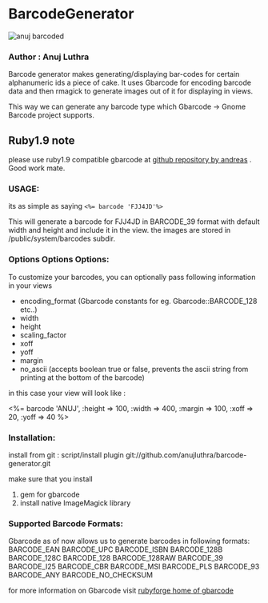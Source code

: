 BarcodeGenerator
================
![anuj barcoded](http://farm2.static.flickr.com/1378/1125817164_6f57adb24a_o.png "sample barcode image")

### Author : Anuj Luthra

Barcode generator makes generating/displaying bar-codes for certain 
alphanumeric ids a piece of cake.
It uses Gbarcode for encoding barcode data and then rmagick to generate 
images out of it for displaying in views.

This way we can generate any barcode type which Gbarcode -> Gnome Barcode project
supports.

## Ruby1.9 note

 please use ruby1.9 compatible gbarcode at [github repository by andreas](https://github.com/ahx/gbarcode) . Good work mate.

### USAGE:
its as simple as saying 
`<%= barcode 'FJJ4JD'%> `

This will generate a barcode for FJJ4JD in BARCODE_39 format with default width
and height and include it in the view.
the images are stored in /public/system/barcodes subdir.

### Options Options Options:
To customize your barcodes, you can optionally pass following information in your views 

 + encoding_format (Gbarcode constants for eg. Gbarcode::BARCODE_128 etc..)
 + width
 + height
 + scaling_factor
 + xoff
 + yoff
 + margin
 + no_ascii (accepts boolean true or false, prevents the ascii string from printing at the bottom of the barcode)
 
in this case your view will look like :


  <%= barcode 'ANUJ', :height => 100, 
                      :width  => 400,
                      :margin => 100,
                      :xoff   => 20,
		      :yoff   => 40
  %> 


### Installation:
install from git : script/install plugin git://github.com/anujluthra/barcode-generator.git

make sure that you install 

 1. gem for gbarcode
 2. install native ImageMagick library 

### Supported Barcode Formats:
Gbarcode as of now allows us to generate barcodes in following formats:
        BARCODE_EAN
        BARCODE_UPC
        BARCODE_ISBN
        BARCODE_128B
        BARCODE_128C
        BARCODE_128
        BARCODE_128RAW
        BARCODE_39
        BARCODE_I25
        BARCODE_CBR
        BARCODE_MSI
        BARCODE_PLS
        BARCODE_93
        BARCODE_ANY
        BARCODE_NO_CHECKSUM

for more information on Gbarcode visit [rubyforge home of gbarcode](http://gbarcode.rubyforge.org/rdoc/index.html)

